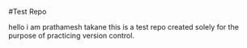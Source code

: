 #Test Repo

hello i am prathamesh takane this is a test repo created solely for the purpose of practicing version control.

